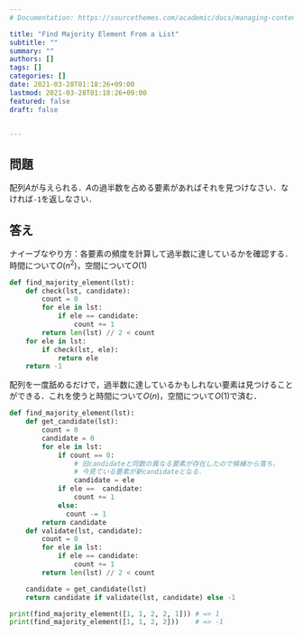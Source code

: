 ```yaml
---
# Documentation: https://sourcethemes.com/academic/docs/managing-content/

title: "Find Majority Element From a List"
subtitle: ""
summary: ""
authors: []
tags: []
categories: []
date: 2021-03-28T01:18:26+09:00
lastmod: 2021-03-28T01:18:26+09:00
featured: false
draft: false


---
```


## 問題

配列$A$が与えられる．$A$の過半数を占める要素があればそれを見つけなさい．なければ`-1`を返しなさい．

## 答え

ナイーブなやり方：各要素の頻度を計算して過半数に達しているかを確認する．時間について$O(n^2)$，空間について$O(1)$

```python
def find_majority_element(lst):
    def check(lst, candidate):
        count = 0
        for ele in lst:
            if ele == candidate:
                count += 1
        return len(lst) // 2 < count
    for ele in lst:
        if check(lst, ele):
            return ele
    return -1
```

配列を一度舐めるだけで，過半数に達しているかもしれない要素は見つけることができる．これを使うと時間について$O(n)$，空間について$O(1)$で済む．

```python
def find_majority_element(lst):
    def get_candidate(lst):
        count = 0
        candidate = 0
        for ele in lst:
            if count == 0:
                # 旧candidateと同数の異なる要素が存在したので候補から落ち，
                # 今見ている要素が新candidateとなる．
                candidate = ele
            if ele ==  candidate:
                count += 1
            else:
              count -= 1
        return candidate
    def validate(lst, candidate):
        count = 0
        for ele in lst:
            if ele == candidate:
                count += 1
        return len(lst) // 2 < count

    candidate = get_candidate(lst)
    return candidate if validate(lst, candidate) else -1

print(find_majority_element([1, 1, 2, 2, 1])) # => 1
print(find_majority_element([1, 1, 2, 2]))    # => -1
```
